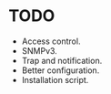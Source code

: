 # TODO

- Access control.
- SNMPv3.
- Trap and notification.
- Better configuration.
- Installation script.
